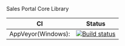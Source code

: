 Sales Portal Core Library

|    CI    |      Status   |
|----------|:-------------:|
| AppVeyor(Windows): |  [![Build status](https://ci.appveyor.com/api/projects/status/7hl877vofntbissm?svg=true)](https://ci.appveyor.com/project/dominikus1993/salesportal-core) |